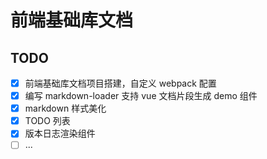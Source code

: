 # 前端基础库文档

## TODO

- [x] 前端基础库文档项目搭建，自定义 webpack 配置
- [x] 编写 markdown-loader 支持 vue 文档片段生成 demo 组件
- [x] markdown 样式美化
- [x] TODO 列表
- [x] 版本日志渲染组件
- [ ] ...